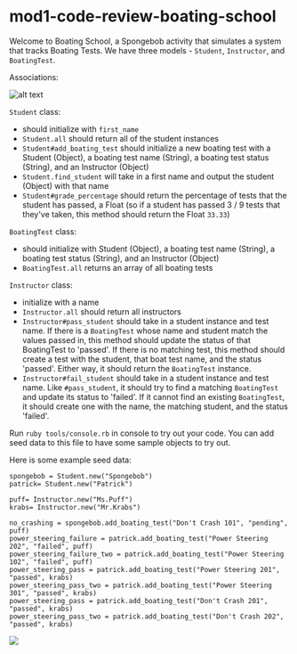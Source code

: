 # mod1-code-review-boating-school

Welcome to Boating School,  a Spongebob activity that simulates a system that tracks Boating Tests.  We have three models - `Student`, `Instructor`, and `BoatingTest`.

Associations:

![alt text][chart]

[chart]: https://curriculum-content.s3.amazonaws.com/module-1/ruby-oo-relationships/practice-boating-school-exercise/Image_123_00BoatingSchool.png

`Student` class:
* should initialize with `first_name`
* `Student.all` should return all of the student instances
* `Student#add_boating_test` should initialize a new boating test with a Student (Object), a boating test name (String), a boating test status (String), and an Instructor (Object)
* `Student.find_student` will take in a first name and output the student (Object) with that name
* `Student#grade_percentage` should return the percentage of tests that the student has passed, a Float (so if a student has passed 3 / 9 tests that they've taken, this method should return the Float `33.33`)

`BoatingTest` class:
* should initialize with Student (Object), a boating test name (String), a boating test status (String), and an Instructor (Object)
* `BoatingTest.all` returns an array of all boating tests

`Instructor` class:
* initialize with a name
* `Instructor.all` should return all instructors
* `Instructor#pass_student` should take in a student instance and test name. If there is a `BoatingTest` whose name and student match the values passed in, this method should update the status of that BoatingTest to 'passed'. If there is no matching test, this method should create a test with the student, that boat test name, and the status 'passed'. Either way, it should return the `BoatingTest` instance.
* `Instructor#fail_student` should take in a student instance and test name. Like `#pass_student`, it should try to find a matching `BoatingTest` and update its status to 'failed'. If it cannot find an existing `BoatingTest`, it should create one with the name, the matching student, and the status 'failed'.

Run `ruby tools/console.rb` in console to try out your code. You can add seed data to this file to have some sample objects to try out.

Here is some example seed data:

```
spongebob = Student.new("Spongebob")
patrick= Student.new("Patrick")

puff= Instructor.new("Ms.Puff")
krabs= Instructor.new("Mr.Krabs")

no_crashing = spongebob.add_boating_test("Don't Crash 101", "pending", puff)
power_steering_failure = patrick.add_boating_test("Power Steering 202", "failed", puff)
power_steering_failure_two = patrick.add_boating_test("Power Steering 102", "failed", puff)
power_steering_pass = patrick.add_boating_test("Power Steering 201", "passed", krabs)
power_steering_pass_two = patrick.add_boating_test("Power Steering 301", "passed", krabs)
power_steering_pass = patrick.add_boating_test("Don't Crash 201", "passed", krabs)
power_steering_pass_two = patrick.add_boating_test("Don't Crash 202", "passed", krabs)
```

![](https://media.giphy.com/media/GwYxLtDaB3Wso/giphy.gif)
